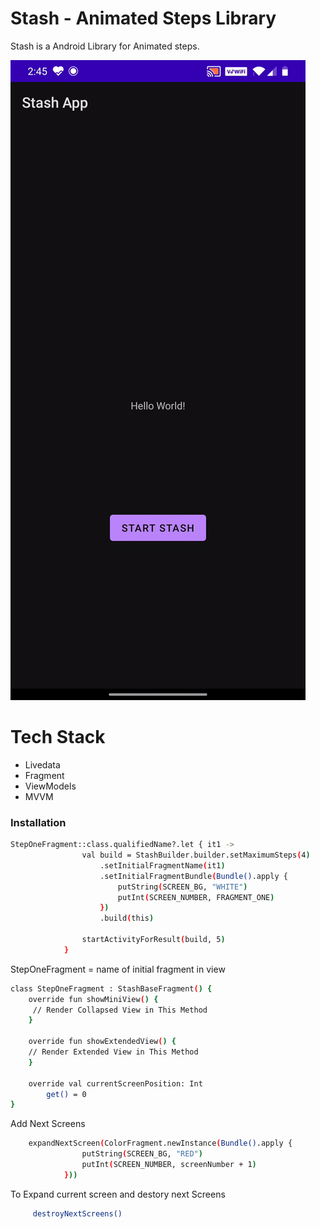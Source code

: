 # Stash - Animated Steps Library

Stash is a Android Library for Animated steps.

![](app_intro.gif)

# Tech Stack
- Livedata
- Fragment
- ViewModels
- MVVM

### Installation
```sh
StepOneFragment::class.qualifiedName?.let { it1 ->
                val build = StashBuilder.builder.setMaximumSteps(4)
                    .setInitialFragmentName(it1)
                    .setInitialFragmentBundle(Bundle().apply {
                        putString(SCREEN_BG, "WHITE")
                        putInt(SCREEN_NUMBER, FRAGMENT_ONE)
                    })
                    .build(this)

                startActivityForResult(build, 5)
            }
```
StepOneFragment = name of initial fragment in view

```sh
class StepOneFragment : StashBaseFragment() {
    override fun showMiniView() {
     // Render Collapsed View in This Method
    }

    override fun showExtendedView() {
    // Render Extended View in This Method
    }

    override val currentScreenPosition: Int
        get() = 0
}
```
 Add Next Screens

```sh
    expandNextScreen(ColorFragment.newInstance(Bundle().apply {
                putString(SCREEN_BG, "RED")
                putInt(SCREEN_NUMBER, screenNumber + 1)
            }))
```
 To Expand current screen and destory next Screens
```sh
     destroyNextScreens()
```

